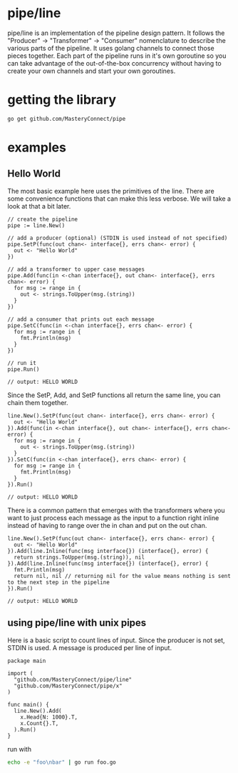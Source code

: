 # pipe/line

pipe/line is an implementation of the pipeline design pattern. It follows the "Producer" -> "Transformer" -> "Consumer" nomenclature
to describe the various parts of the pipeline. It uses golang channels to connect those pieces together. Each part of the pipeline
runs in it's own goroutine so you can take advantage of the out-of-the-box concurrency without having to create your own channels
and start your own goroutines.


# getting the library

```bash
go get github.com/MasteryConnect/pipe
```

# examples

## Hello World

The most basic example here uses the primitives of the line. There are some convenience functions that can make this less verbose.
We will take a look at that a bit later.

```golang
// create the pipeline
pipe := line.New()

// add a producer (optional) (STDIN is used instead of not specified)
pipe.SetP(func(out chan<- interface{}, errs chan<- error) {
  out <- "Hello World"
})

// add a transformer to upper case messages
pipe.Add(func(in <-chan interface{}, out chan<- interface{}, errs chan<- error) {
  for msg := range in {
    out <- strings.ToUpper(msg.(string))
  }
})

// add a consumer that prints out each message
pipe.SetC(func(in <-chan interface{}, errs chan<- error) {
  for msg := range in {
    fmt.Println(msg)
  }
})

// run it
pipe.Run()

// output: HELLO WORLD

```

Since the SetP, Add, and SetP functions all return the same line, you can chain them together.

```golang
line.New().SetP(func(out chan<- interface{}, errs chan<- error) {
  out <- "Hello World"
}).Add(func(in <-chan interface{}, out chan<- interface{}, errs chan<- error) {
  for msg := range in {
    out <- strings.ToUpper(msg.(string))
  }
}).SetC(func(in <-chan interface{}, errs chan<- error) {
  for msg := range in {
    fmt.Println(msg)
  }
}).Run()

// output: HELLO WORLD
```

There is a common pattern that emerges with the transformers where you want to just process each message
as the input to a function right inline instead of having to range over the in chan and put on the out chan.

```golang
line.New().SetP(func(out chan<- interface{}, errs chan<- error) {
  out <- "Hello World"
}).Add(line.Inline(func(msg interface{}) (interface{}, error) {
  return strings.ToUpper(msg.(string)), nil
}).Add(line.Inline(func(msg interface{}) (interface{}, error) {
  fmt.Println(msg)
  return nil, nil // returning nil for the value means nothing is sent to the next step in the pipeline
}).Run()

// output: HELLO WORLD

```

## using pipe/line with unix pipes

Here is a basic script to count lines of input. Since the producer is not set, STDIN is used.
A message is produced per line of input.

```golang
package main

import (
  "github.com/MasteryConnect/pipe/line"
  "github.com/MasteryConnect/pipe/x"
)

func main() {
  line.New().Add(
    x.Head{N: 1000}.T,
    x.Count{}.T,
  ).Run()
}
```

run with
```bash
echo -e "foo\nbar" | go run foo.go
```
